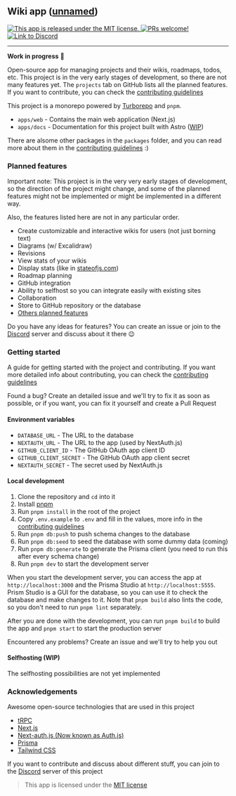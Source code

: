 ## Wiki app ([unnamed](https://github.com/LukaHietala/wiki-app/issues/14))
<p>
  <a href="https://github.com/LukaHietala/wiki-app/blob/main/LICENSE">
    <img alt="This app is released under the MIT license." src="https://img.shields.io/badge/license-MIT-blue.svg"  />
  </a>
  <a href="https://github.com/LukaHietala/wiki-app/blob/main/CONTRIBUTING.md">
    <img alt="PRs welcome!" src="https://img.shields.io/badge/PRs-welcome-brightgreen.svg?style=flat"  />
  </a>
  <a href="https://discord.gg/Cb5XdXYSJh">
    <img alt="Link to Discord" src="https://img.shields.io/discord/1079022930039689246?color=738ad6&label=Chat%20on%20Discord&logo=discord&logoColor=ffffff&widge=false"/>
  </a>
</p>
<hr />

**Work in progress** 🚧

Open-source app for managing projects and their wikis, roadmaps, todos, etc. This project is in the very early stages of development, so there are not many features yet. The `projects` tab on GitHub lists all the planned features. If you want to contribute, you can check the [contributing guidelines](CONTRIBUTING.md)

This project is a monorepo powered by [Turborepo](https://turbo.build/repo) and `pnpm`.

- `apps/web` - Contains the main web application (Next.js)
- `apps/docs` - Documentation for this project built with Astro ([WIP](https://github.com/LukaHietala/wiki-app/pull/47))

There are alsome other packages in the `packages` folder, and you can read more about them in the [contributing guidelines](CONTRIBUTING.md) :)

### Planned features

Important note: This project is in the very very early stages of development, so the direction of the project might change, and some of the planned features might not be implemented or might be implemented in a different way. 

Also, the features listed here are not in any particular order.

- Create customizable and interactive wikis for users (not just borning text)
- Diagrams (w/ Excalidraw)
- Revisions
- View stats of your wikis
- Display stats (like in [stateofjs.com](https://stateofjs.com/en-us/))
- Roadmap planning
- GitHub integration
- Ability to selfhost so you can integrate easily with existing sites
- Collaboration
- Store to GitHub repository or the database
- [Others planned features](https://github.com/users/LukaHietala/projects/9?query=is%3Aopen+sort%3Aupdated-desc)

Do you have any ideas for features? You can create an issue or join to the [Discord](https://discord.gg/Cb5XdXYSJh) server and discuss about it there 😉

### Getting started

A guide for getting started with the project and contributing. If you want more detailed info about contributing, you can check the [contributing guidelines](CONTRIBUTING.md)

Found a bug? Create an detailed issue and we'll try to fix it as soon as possible, or if you want, you can fix it yourself and create a Pull Request

#### Environment variables

- `DATABASE_URL` - The URL to the database
- `NEXTAUTH_URL` - The URL to the app (used by NextAuth.js)
- `GITHUB_CLIENT_ID` - The GitHub OAuth app client ID
- `GITHUB_CLIENT_SECRET` - The GitHub OAuth app client secret
- `NEXTAUTH_SECRET` - The secret used by NextAuth.js

#### Local development

1. Clone the repository and `cd` into it
2. Install [pnpm](https://pnpm.io/)
3. Run `pnpm install` in the root of the project
4. Copy `.env.example` to `.env` and fill in the values, more info in the [contributing guidelines](CONTRIBUTING.md)
6. Run `pnpm db:push` to push schema changes to the database
7. Run `pnpm db:seed` to seed the database with some dummy data (coming)
8. Run `pnpm db:generate` to generate the Prisma client (you need to run this after every schema change)
9. Run `pnpm dev` to start the development server

When you start the development server, you can access the app at `http://localhost:3000` and the Prisma Studio at `http://localhost:5555`. Prism Studio is a GUI for the database, so you can use it to check the database and make changes to it. Note that `pnpm build` also lints the code, so you don't need to run `pnpm lint` separately.

After you are done with the development, you can run `pnpm build` to build the app and `pnpm start` to start the production server 

Encountered any problems? Create an issue and we'll try to help you out

#### Selfhosting (WIP)

The selfhosting possibilities are not yet implemented

### Acknowledgements

Awesome open-source technologies that are used in this project

- [tRPC](https://trpc.io/)
- [Next.js](https://nextjs.org/)
- [Next-auth.js (Now known as Auth.js)](https://next-auth.js.org/)
- [Prisma](https://www.prisma.io/)
- [Tailwind CSS](https://tailwindcss.com/)

If you want to contribute and discuss about different stuff, you can join to the [Discord](https://discord.gg/Cb5XdXYSJh) server of this project

> This app is licensed under the [MIT license](https://github.com/LukaHietala/create-wiki/blob/main/LICENSE)
